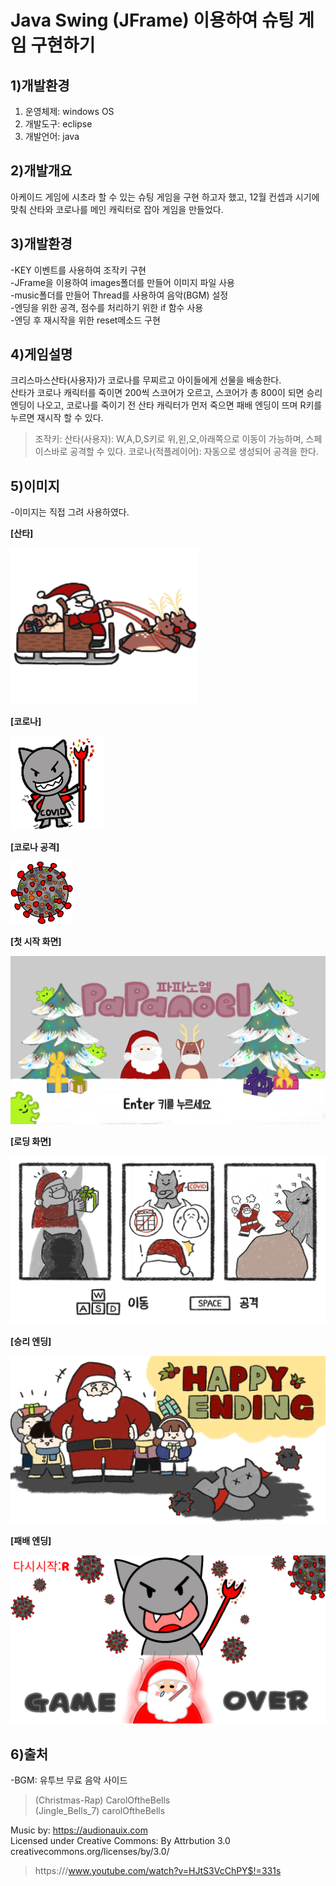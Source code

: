 # **Java Swing (JFrame) 이용하여 슈팅 게임 구현하기**

## **1)개발환경**
1. 운영체제: windows OS
2. 개발도구: eclipse
3. 개발언어: java

## **2)개발개요**
아케이드 게임에 시초라 할 수 있는 슈팅 게임을 구현 하고자 했고, 12월 컨셉과 시기에 맞춰 산타와 코로나를 메인 캐릭터로 잡아 게임을 만들었다.

## **3)개발환경**
-KEY 이벤트를 사용하여 조작키 구현    
-JFrame을 이용하여 images폴더를 만들어 이미지 파일 사용   
-music폴더를 만들어 Thread를 사용하여 음악(BGM) 설정   
-엔딩을 위한 공격, 점수를 처리하기 위한 if 함수 사용   
-엔딩 후 재시작을 위한 reset메소드 구현   

## **4)게임설명**
크리스마스산타(사용자)가 코로나를 무찌르고 아이들에게 선물을 배송한다.    
산타가 코로나 캐릭터를 죽이면 200씩 스코어가 오르고, 스코어가 총 800이 되면 승리 엔딩이 나오고,
코로나를 죽이기 전 산타 캐릭터가 먼저 죽으면 패배 엔딩이 뜨며 R키를 누르면 재시작 할 수 있다.

>조작키:
    산타(사용자): W,A,D,S키로 위,왼,오,아래쪽으로 이동이 가능하며, 스페이스바로 공격할 수 있다.
    코로나(적플레이어): 자동으로 생성되어 공격을 한다.


## **5)이미지**
-이미지는 직접 그려 사용하였다.

**[산타]** 

![산타](ShootingGame/bin/images/PaPaPlaye.png)   

**[코로나]**

![코로나](ShootingGame/bin/images/Covid.png)   

**[코로나 공격]**

![코로나 공격](ShootingGame/bin/images/CovidA.png)    

**[첫 시작 화면]**

![첫 시작 화면](ShootingGame/bin/images/mainS.PNG)    

**[로딩 화면]**

![로딩 화면](ShootingGame/bin/images/loadingS.PNG)    

**[승리 엔딩]**

![승리 엔딩](ShootingGame/bin/images/happyE.png)    

**[패배 엔딩]**

![패배 엔딩](ShootingGame/bin/images/Over.png)     


## **6)출처**

-BGM: 유투브 무료 음악 사이드   
>(Christmas-Rap) CarolOftheBells   
>(Jingle_Bells_7) carolOftheBells    

Music by: https://audionauix.com   
Licensed under Creative Commons: By Attrbution 3.0   
creativecommons.org/licenses/by/3.0/   


> https:///www.youtube.com/watch?v=HJtS3VcChPY$!=331s








